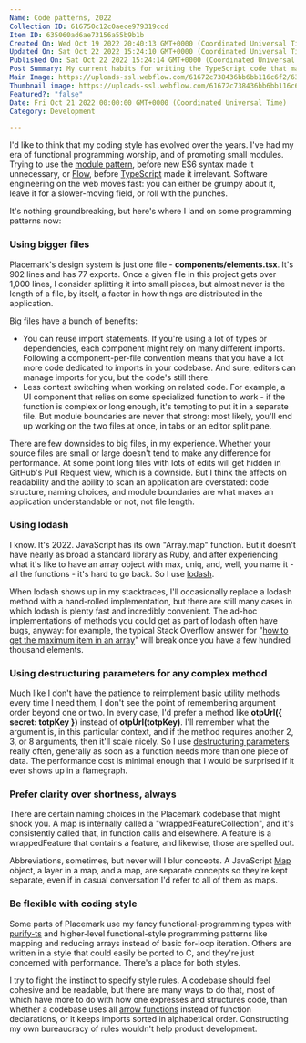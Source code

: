 ```yaml
---
Name: Code patterns, 2022
Collection ID: 616750c12c0aece979319ccd
Item ID: 635060ad6ae73156a55b9b1b
Created On: Wed Oct 19 2022 20:40:13 GMT+0000 (Coordinated Universal Time)
Updated On: Sat Oct 22 2022 15:24:10 GMT+0000 (Coordinated Universal Time)
Published On: Sat Oct 22 2022 15:24:14 GMT+0000 (Coordinated Universal Time)
Post Summary: My current habits for writing the TypeScript code that makes Placemark tick
Main Image: https://uploads-ssl.webflow.com/61672c738436bb6bb116c6f2/6352e3a363bfed801c33fe67_Loading%20bar%20(1).png
Thumbnail image: https://uploads-ssl.webflow.com/61672c738436bb6bb116c6f2/6352e3a363bfed801c33fe67_Loading%20bar%20(1).png
Featured?: "false"
Date: Fri Oct 21 2022 00:00:00 GMT+0000 (Coordinated Universal Time)
Category: Development

---
```


I'd like to think that my coding style has evolved over the years. I've had my era of functional programming worship, and of promoting small modules. Trying to use the [module pattern](https://macwright.com/2012/06/04/the-module-pattern.html), before new ES6 syntax made it unnecessary, or [Flow](https://macwright.com/2016/01/05/flow-in-mapbox-studio.html), before [TypeScript](https://www.typescriptlang.org/) made it irrelevant. Software engineering on the web moves fast: you can either be grumpy about it, leave it for a slower-moving field, or roll with the punches.

It's nothing groundbreaking, but here's where I land on some programming patterns now:

### Using bigger files

Placemark's design system is just one file - **components/elements.tsx**. It's 902 lines and has 77 exports. Once a given file in this project gets over 1,000 lines, I consider splitting it into small pieces, but almost never is the length of a file, by itself, a factor in how things are distributed in the application.

Big files have a bunch of benefits:

* You can reuse import statements. If you're using a lot of types or dependencies, each component might rely on many different imports. Following a component-per-file convention means that you have a lot more code dedicated to imports in your codebase. And sure, editors can manage imports for you, but the code's still there.
* Less context switching when working on related code. For example, a UI component that relies on some specialized function to work - if the function is complex or long enough, it's tempting to put it in a separate file. But module boundaries are never that strong: most likely, you'll end up working on the two files at once, in tabs or an editor split pane.

There are few downsides to big files, in my experience. Whether your source files are small or large doesn't tend to make any difference for performance. At some point long files with lots of edits will get hidden in GitHub's Pull Request view, which is a downside. But I think the affects on readability and the ability to scan an application are overstated: code structure, naming choices, and module boundaries are what makes an application understandable or not, not file length.

### Using lodash

I know. It's 2022. JavaScript has its own "Array.map" function. But it doesn't have nearly as broad a standard library as Ruby, and after experiencing what it's like to have an array object with max, uniq, and, well, you name it - all the functions - it's hard to go back. So I use [lodash](https://lodash.com/).

When lodash shows up in my stacktraces, I'll occasionally replace a lodash method with a hand-rolled implementation, but there are still many cases in which lodash is plenty fast and incredibly convenient. The ad-hoc implementations of methods you could get as part of lodash often have bugs, anyway: for example, the typical Stack Overflow answer for "[how to get the maximum item in an array](https://stackoverflow.com/a/45123484/229001)" will break once you have a few hundred thousand elements.

### Using destructuring parameters for any complex method

Much like I don't have the patience to reimplement basic utility methods every time I need them, I don't see the point of remembering argument order beyond one or two. In every case, I'd prefer a method like **otpUrl({ secret: totpKey })** instead of **otpUrl(totpKey)**. I'll remember what the argument is, in this particular context, and if the method requires another 2, 3, or 8 arguments, then it'll scale nicely. So I use [destructuring parameters](https://davidwalsh.name/destructuring-function-arguments) really often, generally as soon as a function needs more than one piece of data. The performance cost is minimal enough that I would be surprised if it ever shows up in a flamegraph.

### Prefer clarity over shortness, always

There are certain naming choices in the Placemark codebase that might shock you. A map is internally called a "wrappedFeatureCollection", and it's consistently called that, in function calls and elsewhere. A feature is a wrappedFeature that contains a feature, and likewise, those are spelled out.

Abbreviations, sometimes, but never will I blur concepts. A JavaScript [Map](https://developer.mozilla.org/en-US/docs/Web/JavaScript/Reference/Global_Objects/Map) object, a layer in a map, and a map, are separate concepts so they're kept separate, even if in casual conversation I'd refer to all of them as maps.

### Be flexible with coding style

Some parts of Placemark use my fancy functional-programming types with [purify-ts](https://github.com/gigobyte/purify) and higher-level functional-style programming patterns like mapping and reducing arrays instead of basic for-loop iteration. Others are written in a style that could easily be ported to C, and they're just concerned with performance. There's a place for both styles.

I try to fight the instinct to specify style rules. A codebase should feel cohesive and be readable, but there are many ways to do that, most of which have more to do with how one expresses and structures code, than whether a codebase uses all [arrow functions](https://developer.mozilla.org/en-US/docs/Web/JavaScript/Reference/Functions/Arrow_functions) instead of function declarations, or it keeps imports sorted in alphabetical order. Constructing my own bureaucracy of rules wouldn't help product development.
